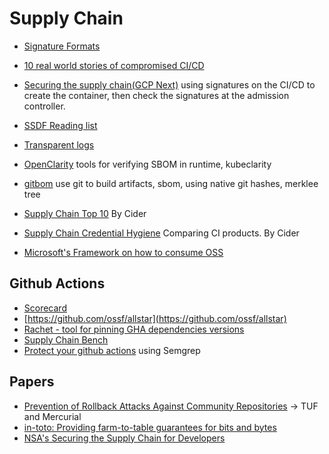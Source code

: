 # Supply Chain

* [Signature Formats](https://dlorenc.medium.com/signature-formats-9b7b2a127473)

* [10 real world stories of compromised CI/CD](https://research.nccgroup.com/2022/01/13/10-real-world-stories-of-how-weve-compromised-ci-cd-pipelines/)

* [Securing the supply chain(GCP Next)](https://www.youtube.com/watch?v=hOzH3mOApjs) using signatures on the CI/CD to create the container, then check the signatures at the admission controller. 

* [SSDF Reading list](https://github.com/chainguard-dev/ssc-reading-list)

* [Transparent logs](https://transparency.dev/)


* [OpenClarity](https://github.com/openclarity) tools for verifying SBOM in runtime, kubeclarity

* [gitbom](https://gitbom.dev/) use git to build artifacts, sbom, using native git hashes, merklee tree

* [Supply Chain Top 10](https://www.cidersecurity.io/top-10-cicd-security-risks/) By Cider

* [Supply Chain Credential Hygiene](https://www.cidersecurity.io/blog/research/optimizing-ci-cd-credential-hygiene-a-comparison-of-ci-cd-solutions/) Comparing CI products. By Cider

* [Microsoft's Framework on how to consume OSS](https://github.com/microsoft/oss-ssc-framework/blob/main/specification/framework.md)


## Github Actions
* [Scorecard](https://github.com/ossf/scorecard)
* [https://github.com/ossf/allstar](https://github.com/ossf/allstar)
* [Rachet - tool for pinning GHA dependencies versions](https://github.com/sethvargo/ratchet)
* [Supply Chain Bench](https://github.com/aquasecurity/chain-bench)
* [Protect your github actions](https://r2c.dev/blog/2021/protect-your-github-actions-with-semgrep/) using Semgrep


## Papers
* [Prevention of Rollback Attacks Against Community Repositories](https://scholar.google.com/citations?view_op=view_citation&hl=en&user=FeaUK74AAAAJ&citation_for_view=FeaUK74AAAAJ:_FxGoFyzp5QC) -> TUF and Mercurial
* [in-toto: Providing farm-to-table guarantees for bits and bytes](https://scholar.google.com/citations?view_op=view_citation&hl=en&user=FeaUK74AAAAJ&citation_for_view=FeaUK74AAAAJ:UebtZRa9Y70C)
* [NSA's Securing the Supply Chain for Developers](https://media.defense.gov/2022/Sep/01/2003068942/-1/-1/0/ESF_SECURING_THE_SOFTWARE_SUPPLY_CHAIN_DEVELOPERS.PDF)
